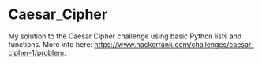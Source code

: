 # Caesar_Cipher
My solution to the Caesar Cipher challenge using basic Python lists and functions.
More info here: https://www.hackerrank.com/challenges/caesar-cipher-1/problem.

